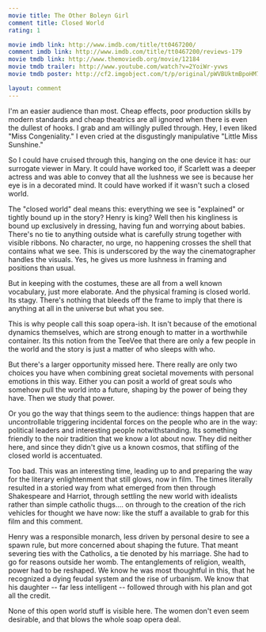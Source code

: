 ```yaml
---
movie title: The Other Boleyn Girl
comment title: Closed World
rating: 1

movie imdb link: http://www.imdb.com/title/tt0467200/
comment imdb link: http://www.imdb.com/title/tt0467200/reviews-179
movie tmdb link: http://www.themoviedb.org/movie/12184
movie tmdb trailer: http://www.youtube.com/watch?v=2YoiWr-yvws
movie tmdb poster: http://cf2.imgobject.com/t/p/original/pWVBUktmBpoHM7LFvUmh8TxXWhj.jpg

layout: comment
---
```


I'm an easier audience than most. Cheap effects, poor production skills by modern standards and cheap theatrics are all ignored when there is even the dullest of hooks. I grab and am willingly pulled through. Hey, I even liked "Miss Congeniality." I even cried at the disgustingly manipulative "Little Miss Sunshine."

So I could have cruised through this, hanging on the one device it has: our surrogate viewer in Mary. It could have worked too, if Scarlett was a deeper actress and was able to convey that all the lushness we see is because her eye is in a decorated mind. It could have worked if it wasn't such a closed world.

The "closed world" deal means this: everything we see is "explained" or tightly bound up in the story? Henry is king? Well then his kingliness is bound up exclusively in dressing, having fun and worrying about babies. There's no tie to anything outside what is carefully strung together with visible ribbons. No character, no urge, no happening crosses the shell that contains what we see. This is underscored by the way the cinematographer handles the visuals. Yes, he gives us more lushness in framing and positions than usual. 

But in keeping with the costumes, these are all from a well known vocabulary, just more elaborate. And the physical framing is closed world. Its stagy. There's nothing that bleeds off the frame to imply that there is anything at all in the universe but what you see.

This is why people call this soap opera-ish. It isn't because of the emotional dynamics themselves, which are strong enough to matter in a worthwhile container. Its this notion from the TeeVee that there are only a few people in the world and the story is just a matter of who sleeps with who.

But there's a larger opportunity missed here. There really are only two choices you have when combining great societal movements with personal emotions in this way. Either you can posit a world of great souls who somehow pull the world into a future, shaping by the power of being they have. Then we study that power.

Or you go the way that things seem to the audience: things happen that are uncontrollable triggering incidental forces on the people who are in the way: political leaders and interesting people notwithstanding. Its something friendly to the noir tradition that we know a lot about now. They did neither here, and since they didn't give us a known cosmos, that stifling of the closed world is accentuated.

Too bad. This was an interesting time, leading up to and preparing the way for the literary enlightenment that still glows, now in film. The times literally resulted in a storied way from what emerged from then through Shakespeare and Harriot, through settling the new world with idealists rather than simple catholic thugs.... on through to the creation of the rich vehicles for thought we have now: like the stuff a available to grab for this film and this comment. 

Henry was a responsible monarch, less driven by personal desire to see a spawn rule, but more concerned about shaping the future. That meant severing ties with the Catholics, a tie denoted by his marriage. She had to go for reasons outside her womb. The entanglements of religion, wealth, power had to be reshaped. We know he was most thoughtful in this, that he recognized a dying feudal system and the rise of urbanism. We know that his daughter -- far less intelligent -- followed through with his plan and got all the credit.

None of this open world stuff is visible here. The women don't even seem desirable, and that blows the whole soap opera deal.